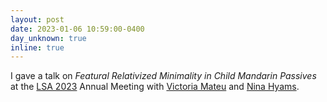 ```yaml
---
layout: post
date: 2023-01-06 10:59:00-0400
day_unknown: true
inline: true
---
```


I  gave a talk on *Featural Relativized Minimality in Child Mandarin Passives* at the [LSA 2023](https://www.linguisticsociety.org/meetings-institutes/annual-meetings/future) Annual Meeting with [Victoria Mateu](https://www.victoriamateu.com) and [Nina Hyams](https://linguistics.ucla.edu/person/nina-hyams/). 
